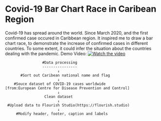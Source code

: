 # Covid-19 Bar Chart Race in Caribean Region
  Covid-19 has spread around the world. Since March 2020, and the first confirmed case occured in Caribbean region. It inspired me to draw a bar chart race, to demonstrate the increase of confirmed cases in different countries. To some extent, it could infer the situation about the countries dealing with the pandemic.
  Demo Video:
[![Watch the video](https://github.com/supermonk00/Curfew-project/blob/master/Covid-19%20Bar%20chart%20race%20in%20Carib/video.cover.png)](https://www.youtube.com/watch?v=hLopox6YEuw&t=1s)


                     #Data processing
                     ----------------
                            ↓
           #Sort out Caribean national name and flag
                            ↓
        #Souce dataset of COVID-19 cases worldwide
    [from:European Centre for Disease Prevention and Control]
                            ↓
                      Clean dataset
                            ↓
     #Upload data to Flourish Studio(https://flourish.studio)
                            ↓
         #Modify header, footer, caption and labels